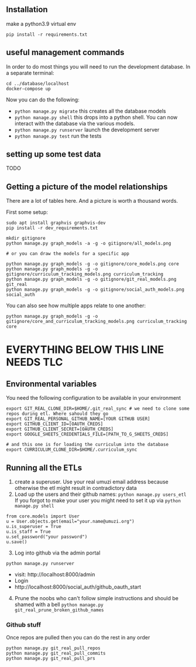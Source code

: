 ## Installation

make a python3.9 virtual env

```
pip install -r requirements.txt
```

## useful management commands

In order to do most things you will need to run the development database.
In a separate terminal:

```
cd ../database/localhost
docker-compose up
```

Now you can do the following:

- `python manage.py migrate` this creates all the database models
- `python manage.py shell` this drops into a python shell. You can now interact with the database via the various models.
- `python manage.py runserver` launch the development server
- `python manage.py test` run the tests

## setting up some test data

TODO
## Getting a picture of the model relationships

There are a lot of tables here. And a picture is worth a thousand words.

First some setup:

```
sudo apt install graphvis graphvis-dev
pip install -r dev_requirements.txt
```

```
mkdir gitignore
python manage.py graph_models -a -g -o gitignore/all_models.png

# or you can draw the models for a specific app

python manage.py graph_models -g -o gitignore/core_models.png core
python manage.py graph_models -g -o gitignore/curriculum_tracking_models.png curriculum_tracking
python manage.py graph_models -g -o gitignore/git_real_models.png git_real
python manage.py graph_models -g -o gitignore/social_auth_models.png social_auth
```

You can also see how multiple apps relate to one another:
```
python manage.py graph_models -g -o gitignore/core_and_curriculum_tracking_models.png curriculum_tracking core
```
# EVERYTHING BELOW THIS LINE NEEDS TLC

## Environmental variables

You need the following configuration to be available in your environment

```
export GIT_REAL_CLONE_DIR=$HOME/.git_real_sync # we need to clone some repos during etl. Where sahould they go
export GIT_REAL_PERSONAL_GITHUB_NAME=[YOUR GITHUB USER]
export GITHUB_CLIENT_ID=[OAUTH_CREDS]
export GITHUB_CLIENT_SECRET=[OAUTH_CREDS]
export GOOGLE_SHEETS_CREDENTIALS_FILE=[PATH_TO_G_SHEETS_CREDS]

# and this one is for loading the curriculum into the database
export CURRICULUM_CLONE_DIR=$HOME/.curriculum_sync
```

## Running all the ETLs

1. create a superuser. Use your real umuzi email address because otherwise the etl might result in contradictory data
2. Load up the users and their github names: `python manage.py users_etl`
   If you forgot to make your user you might need to set it up via `python manage.py shell`

```
from core.models import User
u = User.objects.get(email="your.name@umuzi.org")
u.is_superuser = True
u.is_staff = True
u.set_password("your password")
u.save()
```

3. Log into github via the admin portal

```
python manage.py runserver
```

- visit: http://localhost:8000/admin
- Login
- http://localhost:8000/social_auth/github_oauth_start

4. Prune the noobs who can't follow simple instructions and should be shamed with a bell `python manage.py git_real_prune_broken_github_names`

### Github stuff

Once repos are pulled then you can do the rest in any order

```
python manage.py git_real_pull_repos
python manage.py git_real_pull_commits
python manage.py git_real_pull_prs
```
